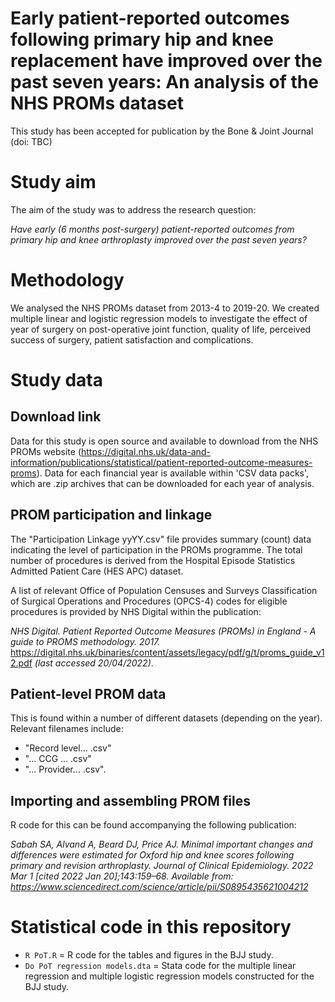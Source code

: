 # Early patient-reported outcomes following primary hip and knee replacement have improved over the past seven years: An analysis of the NHS PROMs dataset

This study has been accepted for publication by the Bone & Joint Journal (doi: TBC)

# Study aim
The aim of the study was to address the research question: 

*Have early (6 months post-surgery) patient-reported outcomes from primary hip and knee arthroplasty improved over the past seven years?*

# Methodology
We analysed the NHS PROMs dataset from 2013-4 to 2019-20. We created multiple linear and logistic regression models to investigate the effect of year of surgery on post-operative joint function, quality of life, perceived success of surgery, patient satisfaction and complications.

# Study data

## Download link
Data for this study is open source and available to download from the NHS PROMs website (https://digital.nhs.uk/data-and-information/publications/statistical/patient-reported-outcome-measures-proms). Data for each financial year is available within 'CSV data packs', which are .zip archives that can be downloaded for each year of analysis. 

## PROM participation and linkage
The "Participation Linkage yyYY.csv" file provides summary (count) data indicating the level of participation in the PROMs programme. The total number of procedures is derived from the Hospital Episode Statistics Admitted Patient Care (HES APC) dataset. 

A list of relevant Office of Population Censuses and Surveys Classification of Surgical Operations and Procedures (OPCS-4) codes for eligible procedures is provided by NHS Digital within the publication: 

*NHS Digital. Patient Reported Outcome Measures (PROMs) in England - A guide to PROMS methodology. 2017.* https://digital.nhs.uk/binaries/content/assets/legacy/pdf/g/t/proms_guide_v12.pdf *(last accessed 20/04/2022)*.

## Patient-level PROM data
This is found within a number of different datasets (depending on the year). Relevant filenames include:

- "Record level... .csv"
- "... CCG ... .csv"
- "... Provider... .csv".

## Importing and assembling PROM files
R code for this can be found accompanying the following publication:

*Sabah SA, Alvand A, Beard DJ, Price AJ. Minimal important changes and differences were estimated for Oxford hip and knee scores following primary and revision arthroplasty. Journal of Clinical Epidemiology. 2022 Mar 1 [cited 2022 Jan 20];143:159–68. Available from: https://www.sciencedirect.com/science/article/pii/S0895435621004212*

# Statistical code in this repository
- `R PoT.R` = R code for the tables and figures in the BJJ study.
- `Do PoT regression models.dta` = Stata code for the multiple linear regression and multiple logistic regression models constructed for the BJJ study.
